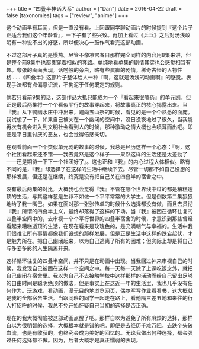 +++
title = "四叠半神话大系"
author = ["Dan"]
date = 2016-04-22
draft = false
[taxonomies]
tags = ["review", "anime"]
+++

这个动画早有耳闻，但是一直没有看。上回跟同学聊动画片的时候提到『这个片子正适合我们这个年龄看』，一下子有了些兴致。再加上看过《乒乓》之后对汤浅政明有一种说不出的好感，所以便决心一鼓作气看完这部动画。

<!-- more -->

不过这部片子真的是慢热。尽管不像凉宫春日那样完全同样的内容用8集来讲，但是整个前9集中也都贯穿着相似的套路。单纯地看单集的剧情其实也会感觉相当有趣。夸张的画面表现，话唠般的旁白，略有些疯癫的剧情，稀奇古怪的人物性格……《四叠半》这部片子整体给人一种『啊，这就是汤浅的动画啊』的感觉。表现手法都有点偏意识流，不拘泥于任何既定的规则。

倘若只看前9集的话，这部作品大抵只能成为一个『看起来很嗑药』的单元剧。但正是最后两集将一个个看似平行的故事穿起来，将故事真正的核心揭露出来。当『我』从下鸭幽水庄中冲出来，跑向五山祭的时候，看见的是一个个熟悉的面庞。我试想了一下，如果自己被关在一个幽闭的空间中，没日没夜地过了很久，当我能再次有机会进入到文明社会看到人的时候，那种激动之情大概也会喷薄而出吧。即便是平日里讨厌的恶友，也会觉得倍感亲切。

在观看前面一个个类似单元剧的故事的时候，我总是经历这样一个心态：『啊，这个社团看起来还不错——我去竟然是这个样子——果然这样的生活还是太差劲了——还是期待一下下一个社团好了』。这也正和『我』的内心过程大体相似。略有不同的是，『我』却选择了在这样的生活中继续下去。尽管一切都不如自己设想的那样发展，但还是在继续，终究是没有把自己关在四叠半的宿舍之中。

没有最后两集的对比，大概我也会觉得『我』不管在哪个世界线中过的都是糟糕透顶的生活，与其这样惹是生非不如做一个平平常常的大学生。但是倒数第二集狠狠地给了我一嘴巴。如果在面对那一张张传单的时候什么选择都没有做，而且去贯彻『我』所谓的四叠半主义，最终却落得了这样的下场。当『我』被困在循环往复的四叠半空间中的，去审视一个个平行世界的四叠半宿舍的时候，才意识到那些曾经看起来糟糕透顶的生活，在现在看来是玫瑰色的，是充满朝气与幸福的。生活中我们很难让所有事情都像我们设想的那样发展，但是正是生活中这样的跌宕起伏，才是魅力所在。把自己幽闭起来，以为自己逃离了所有的困难；但实际上却是将自己与多姿多彩的人生隔离开来。

这样循环往复的四叠半空间，并不只是在动画中出现。当我回过神来审视自己的时候，我发现自己被困在这样一个空间之中。每一天每一天除了上课吃饭之外，就把自己幽闭在宿舍里。我以为自己不去接触学校中这样那样的活动而给自己留出足够的自由时间是聪明绝顶的做法，但是事实上在这近一年的生活里，我也几乎没有任何作为。玩游戏，看动画，漫无目的地浏览网页，偶尔写写作业看看书，这大概就是我的全部宿舍生活。当跟同班的同学一起走在路上，看他隔三差五地和来往的行人打招呼的时候，我总不免开始怀疑自己当初的选择是否正确。

现在的我大概彻底被这部动画点醒了吧。那样自以为避免了所有麻烦的选择，那样自以为很明智的选择，大概根本就是错的吧。即便是去经历千难万阻，去跌个头破血流，也是有收获的，也终究会成为美好的回忆的。无论我做出何种选择，都会强过任何选择都不做。因为，后者大概才是真正懦弱的表现。
